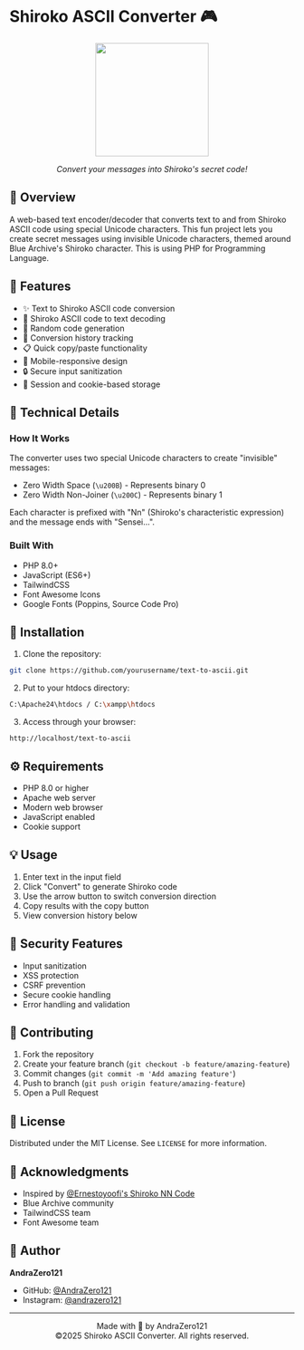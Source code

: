 # Shiroko ASCII Converter 🎮

<div align="center">
  <img src="https://media1.tenor.com/m/ropc7R3ldMkAAAAC/shiroko-iwak.gif" width="200" height="200">
  <p><em>Convert your messages into Shiroko's secret code!</em></p>
</div>

## 📝 Overview

A web-based text encoder/decoder that converts text to and from Shiroko ASCII code using special Unicode characters. This fun project lets you create secret messages using invisible Unicode characters, themed around Blue Archive's Shiroko character. This is using PHP for Programming Language.

## 🌟 Features

- ✨ Text to Shiroko ASCII code conversion
- 🔄 Shiroko ASCII code to text decoding
- 🎲 Random code generation
- 📜 Conversion history tracking
- 📋 Quick copy/paste functionality
- 📱 Mobile-responsive design
- 🔒 Secure input sanitization
- 💾 Session and cookie-based storage

## 🔧 Technical Details

### How It Works

The converter uses two special Unicode characters to create "invisible" messages:

- Zero Width Space (`\u200B`) - Represents binary 0
- Zero Width Non-Joiner (`\u200C`) - Represents binary 1

Each character is prefixed with "Nn" (Shiroko's characteristic expression) and the message ends with "Sensei...".

### Built With

- PHP 8.0+
- JavaScript (ES6+)
- TailwindCSS
- Font Awesome Icons
- Google Fonts (Poppins, Source Code Pro)

## 🚀 Installation

1. Clone the repository:

```bash
git clone https://github.com/yourusername/text-to-ascii.git
```

2. Put to your htdocs directory:

```bash
C:\Apache24\htdocs / C:\xampp\htdocs
```

3. Access through your browser:

```
http://localhost/text-to-ascii
```

## ⚙️ Requirements

- PHP 8.0 or higher
- Apache web server
- Modern web browser
- JavaScript enabled
- Cookie support

## 💡 Usage

1. Enter text in the input field
2. Click "Convert" to generate Shiroko code
3. Use the arrow button to switch conversion direction
4. Copy results with the copy button
5. View conversion history below

## 🔐 Security Features

- Input sanitization
- XSS protection
- CSRF prevention
- Secure cookie handling
- Error handling and validation

## 🤝 Contributing

1. Fork the repository
2. Create your feature branch (`git checkout -b feature/amazing-feature`)
3. Commit changes (`git commit -m 'Add amazing feature'`)
4. Push to branch (`git push origin feature/amazing-feature`)
5. Open a Pull Request

## 📜 License

Distributed under the MIT License. See `LICENSE` for more information.

## 🙏 Acknowledgments

- Inspired by [@Ernestoyoofi's Shiroko NN Code](https://ernestoyoofi.github.io/shiroko-nn-code)
- Blue Archive community
- TailwindCSS team
- Font Awesome team

## 👤 Author

**AndraZero121**

- GitHub: [@AndraZero121](https://github.com/AndraZero121)
- Instagram: [@andrazero121](https://www.instagram.com/andrazero121)

---

<div align="center">
  Made with 💖 by AndraZero121
  <br>
  ©2025 Shiroko ASCII Converter. All rights reserved.
</div>
